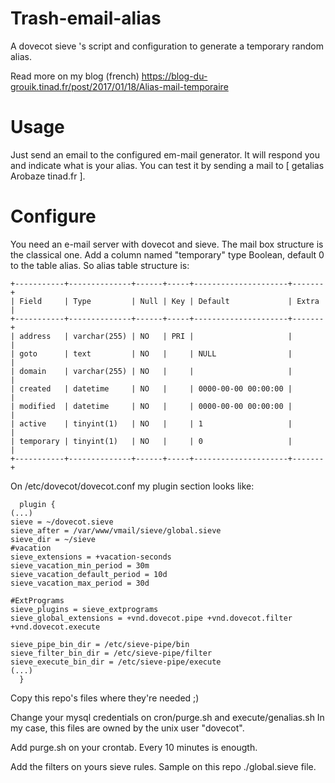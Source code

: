# Trash-email-alias
A dovecot sieve 's script and configuration to generate a temporary random alias.

Read more on my blog (french) https://blog-du-grouik.tinad.fr/post/2017/01/18/Alias-mail-temporaire

# Usage
Just send an email to the configured em-mail generator. It will respond you and indicate what is your alias.
You can test it by sending a mail to [ getalias Arobaze tinad.fr ].

# Configure

You need an e-mail server with dovecot and sieve. The mail box  structure is the classical one.
Add a column named "temporary" type Boolean, default 0 to the table alias. So alias table structure is:

    +-----------+--------------+------+-----+---------------------+-------+
    | Field     | Type         | Null | Key | Default             | Extra |
    +-----------+--------------+------+-----+---------------------+-------+
    | address   | varchar(255) | NO   | PRI |                     |       |
    | goto      | text         | NO   |     | NULL                |       |
    | domain    | varchar(255) | NO   |     |                     |       |
    | created   | datetime     | NO   |     | 0000-00-00 00:00:00 |       |
    | modified  | datetime     | NO   |     | 0000-00-00 00:00:00 |       |
    | active    | tinyint(1)   | NO   |     | 1                   |       |
    | temporary | tinyint(1)   | NO   |     | 0                   |       |
    +-----------+--------------+------+-----+---------------------+-------+



On /etc/dovecot/dovecot.conf my plugin section looks like:

      plugin {
	(...)
	sieve = ~/dovecot.sieve
	sieve_after = /var/www/vmail/sieve/global.sieve
	sieve_dir = ~/sieve
	#vacation
	sieve_extensions = +vacation-seconds
	sieve_vacation_min_period = 30m
	sieve_vacation_default_period = 10d
	sieve_vacation_max_period = 30d

	#ExtPrograms
	sieve_plugins = sieve_extprograms
	sieve_global_extensions = +vnd.dovecot.pipe +vnd.dovecot.filter +vnd.dovecot.execute

	sieve_pipe_bin_dir = /etc/sieve-pipe/bin
	sieve_filter_bin_dir = /etc/sieve-pipe/filter
	sieve_execute_bin_dir = /etc/sieve-pipe/execute
	(...)
      }

Copy this repo's files where they're needed ;)

Change your mysql credentials on  cron/purge.sh and execute/genalias.sh
In my case, this files are owned by the unix user "dovecot".

Add purge.sh on your crontab. Every 10 minutes is enougth.

Add the filters on yours sieve rules. Sample on this repo ./global.sieve file.
